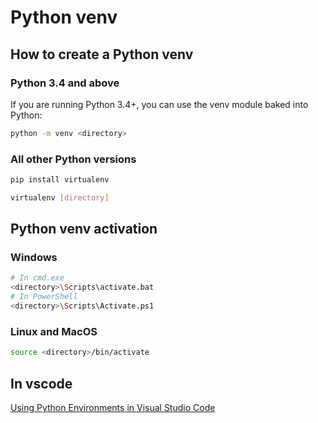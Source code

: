 # Python venv

## How to create a Python venv

### Python 3.4 and above

If you are running Python 3.4+, you can use the venv module baked into Python:

```sh
python -m venv <directory>
```

### All other Python versions

```sh
pip install virtualenv

virtualenv [directory]
```

## Python venv activation

### Windows

```sh
# In cmd.exe
<directory>\Scripts\activate.bat
# In PowerShell
<directory>\Scripts\Activate.ps1
```

### Linux and MacOS

```sh
source <directory>/bin/activate
```

## In vscode

[Using Python Environments in Visual Studio Code](https://code.visualstudio.com/docs/python/environments)
